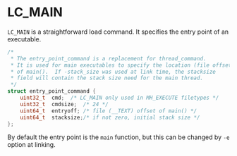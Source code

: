 # LC_MAIN

`LC_MAIN` is a straightforward load command. It specifies the entry point of an executable.

``` c
/*
 * The entry_point_command is a replacement for thread_command.
 * It is used for main executables to specify the location (file offset)
 * of main().  If -stack_size was used at link time, the stacksize
 * field will contain the stack size need for the main thread.
 */
struct entry_point_command {
    uint32_t  cmd;	/* LC_MAIN only used in MH_EXECUTE filetypes */
    uint32_t  cmdsize;	/* 24 */
    uint64_t  entryoff;	/* file (__TEXT) offset of main() */
    uint64_t  stacksize;/* if not zero, initial stack size */
};
```

By default the entry point is the `main` function, but this can be changed by `-e` option at linking.
